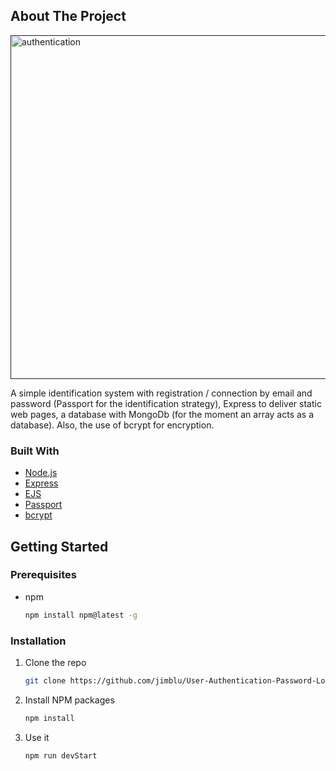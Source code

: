 ## About The Project

[<img align="center" alt="authentication" width="550px" src="https://user-images.githubusercontent.com/71411560/111923427-77d7da00-8a9f-11eb-83aa-861d7d3fa16e.png" />]()

A simple identification system with registration / connection by email and password (Passport for the identification strategy), Express to deliver static web pages, a database with MongoDb (for the moment an array acts as a database). Also, the use of bcrypt for encryption.

### Built With

* [Node.js](https://nodejs.org/en/)
* [Express](https://expressjs.com/)
* [EJS](https://ejs.co/)
* [Passport](http://www.passportjs.org/)
* [bcrypt](https://www.bcrypt.fr/questions)

<!-- GETTING STARTED -->
## Getting Started

### Prerequisites

* npm
  ```sh
  npm install npm@latest -g
  ```

### Installation

1. Clone the repo
   ```sh
   git clone https://github.com/jimblu/User-Authentication-Password-Login.git
   ```
2. Install NPM packages
   ```sh
   npm install
   ```
3. Use it
   ```sh
   npm run devStart
   ```
